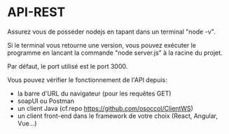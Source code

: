 # API-REST

Assurez vous de posséder nodejs en tapant dans un terminal "node -v".

Si le terminal vous retourne une version, vous pouvez exécuter le programme en lancant la commande "node server.js" à la racine du projet.

Par défaut, le port utilisé est le port 3000.

Vous pouvez vérifier le fonctionnement de l'API depuis:
- la barre d'URL du navigateur (pour les requêtes GET)
- soapUI ou Postman
- un client Java (cf.repo https://github.com/osoccol/ClientWS)
- un client front-end dans le framework de votre choix (React, Angular, Vue...)
